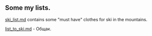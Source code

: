 ## Some my lists.

[ski_list.md](https://bitbucket.org/stoyanovd/places/src/master/ski_list.md) contains some "must have" clothes for ski in the mountains.


[list_to_ski.md](https://bitbucket.org/stoyanovd/places/src/master/list_to_ski.md) - Общак.

